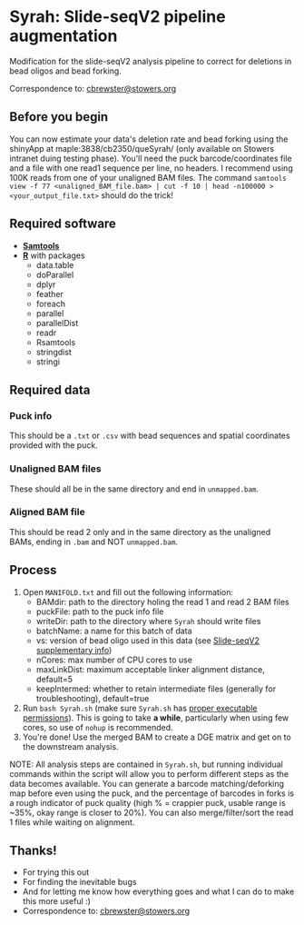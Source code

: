 # Syrah: Slide-seqV2 pipeline augmentation
Modification for the slide-seqV2 analysis pipeline to correct for deletions in bead oligos and bead forking.

Correspondence to: cbrewster@stowers.org

## Before you begin

You can now estimate your data's deletion rate and bead forking using the shinyApp at maple:3838/cb2350/queSyrah/ (only available on Stowers intranet duing testing phase). You'll need the puck barcode/coordinates file and a file with one read1 sequence per line, no headers. I recommend using 100K reads from one of your unaligned BAM files. The command `samtools view -f 77 <unaligned_BAM_file.bam> | cut -f 10 | head -n100000 > <your_output_file.txt>` should do the trick!

## Required software

* [**Samtools**](https://www.htslib.org/)
* [**R**](https://www.r-project.org/) with packages
  + data.table
  + doParallel
  + dplyr
  + feather
  + foreach
  + parallel
  + parallelDist
  + readr
  + Rsamtools
  + stringdist
  + stringi
  
## Required data

### Puck info

This should be a `.txt` or `.csv` with bead sequences and spatial coordinates provided with the puck. 

### Unaligned BAM files

These should all be in the same directory and end in `unmapped.bam`.

### Aligned BAM file

This should be read 2 only and in the same directory as the unaligned BAMs, ending in `.bam` and NOT `unmapped.bam`.

## Process
1. Open `MANIFOLD.txt` and fill out the following information:
    * BAMdir: path to the directory holing the read 1 and read 2 BAM files
    * puckFile: path to the puck info file
    * writeDir: path to the directory where `Syrah` should write files
    * batchName: a name for this batch of data
    * vs: version of bead oligo used in this data (see [Slide-seqV2 supplementary info](https://www.biorxiv.org/content/biorxiv/early/2020/03/14/2020.03.12.989806/DC1/embed/media-1.pdf))
    * nCores: max number of CPU cores to use
    * maxLinkDist: maximum acceptable linker alignment distance, default=5
    * keepIntermed: whether to retain intermediate files (generally for troubleshooting), default=true
2. Run `bash Syrah.sh` (make sure `Syrah.sh` has [proper executable permissions](https://bash.cyberciti.biz/guide/Setting_up_permissions_on_a_script)). This is going to take **a while**, particularly when using few cores, so use of `nohup` is recommended.
3. You're done! Use the merged BAM to create a DGE matrix and get on to the downstream analysis.

NOTE: All analysis steps are contained in `Syrah.sh`, but running individual commands within the script will allow you to perform different steps as the data becomes available. You can generate a barcode matching/deforking map before even using the puck, and the percentage of barcodes in forks is a rough indicator of puck quality (high % = crappier puck, usable range is ~35%, okay range is closer to 20%). You can also merge/filter/sort the read 1 files while waiting on alignment.

## Thanks!

* For trying this out
* For finding the inevitable bugs
* And for letting me know how everything goes and what I can do to make this more useful :)
* Correspondence to: cbrewster@stowers.org
